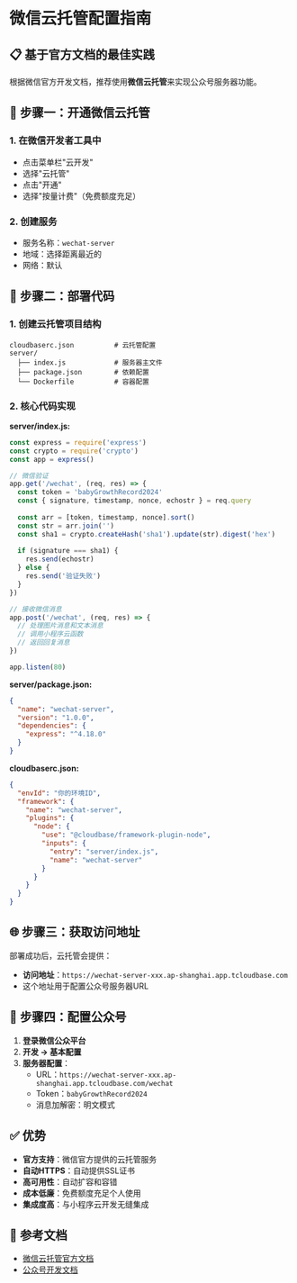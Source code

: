 # 微信云托管配置指南

## 📋 基于官方文档的最佳实践

根据微信官方开发文档，推荐使用**微信云托管**来实现公众号服务器功能。

## 🚀 步骤一：开通微信云托管

### 1. 在微信开发者工具中
- 点击菜单栏"云开发"
- 选择"云托管" 
- 点击"开通"
- 选择"按量计费"（免费额度充足）

### 2. 创建服务
- 服务名称：`wechat-server`
- 地域：选择距离最近的
- 网络：默认

## 🔧 步骤二：部署代码

### 1. 创建云托管项目结构
```
cloudbaserc.json          # 云托管配置
server/
  ├── index.js            # 服务器主文件
  ├── package.json        # 依赖配置  
  └── Dockerfile          # 容器配置
```

### 2. 核心代码实现

**server/index.js:**
```javascript
const express = require('express')
const crypto = require('crypto')
const app = express()

// 微信验证
app.get('/wechat', (req, res) => {
  const token = 'babyGrowthRecord2024'
  const { signature, timestamp, nonce, echostr } = req.query
  
  const arr = [token, timestamp, nonce].sort()
  const str = arr.join('')
  const sha1 = crypto.createHash('sha1').update(str).digest('hex')
  
  if (signature === sha1) {
    res.send(echostr)
  } else {
    res.send('验证失败')
  }
})

// 接收微信消息
app.post('/wechat', (req, res) => {
  // 处理图片消息和文本消息
  // 调用小程序云函数
  // 返回回复消息
})

app.listen(80)
```

**server/package.json:**
```json
{
  "name": "wechat-server",
  "version": "1.0.0",
  "dependencies": {
    "express": "^4.18.0"
  }
}
```

**cloudbaserc.json:**
```json
{
  "envId": "你的环境ID",
  "framework": {
    "name": "wechat-server",
    "plugins": {
      "node": {
        "use": "@cloudbase/framework-plugin-node",
        "inputs": {
          "entry": "server/index.js",
          "name": "wechat-server"
        }
      }
    }
  }
}
```

## 🌐 步骤三：获取访问地址

部署成功后，云托管会提供：
- **访问地址**：`https://wechat-server-xxx.ap-shanghai.app.tcloudbase.com`
- 这个地址用于配置公众号服务器URL

## 📱 步骤四：配置公众号

1. **登录微信公众平台**
2. **开发 → 基本配置**
3. **服务器配置**：
   - URL：`https://wechat-server-xxx.ap-shanghai.app.tcloudbase.com/wechat`
   - Token：`babyGrowthRecord2024`
   - 消息加解密：明文模式

## ✅ 优势

- **官方支持**：微信官方提供的云托管服务
- **自动HTTPS**：自动提供SSL证书
- **高可用性**：自动扩容和容错
- **成本低廉**：免费额度充足个人使用
- **集成度高**：与小程序云开发无缝集成

## 🔗 参考文档

- [微信云托管官方文档](https://developers.weixin.qq.com/miniprogram/dev/wxcloudrun/)
- [公众号开发文档](https://developers.weixin.qq.com/doc/offiaccount/Basic_Information/Access_Overview.html) 